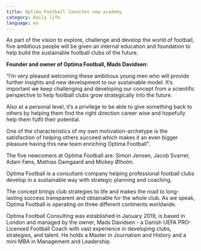 ```yaml
---
title: Optima Football launches new academy
category: Daily life
language: en
---
```

As part of the vision to explore, challenge and develop the world of football, five ambitious people will be given an internal education and foundation to help build the sustainable football clubs of the future.

**Founder and owner of Optima Football, Mads Davidsen:**

“I’m very pleased welcoming these ambitious young men who will provide further insights and new development to our sustainable model. It’s important we keep challenging and developing our concept from a scientific perspective to help football clubs grow strategically into the future.

Also at a personal level, it’s a privilege to be able to give something back to others by helping them find the right direction career wise and hopefully help them fulfil their potential.

One of the characteristics of my own motivation-archetype is the satisfaction of helping others succeed which makes it an even bigger pleasure having this new team enriching Optima Football".

The five newcomers at Optima Football are: Simon Jensen, Jacob Svarrer, Adam Føns, Mathias Damgaard and Mickey Ølholm.

Optima Football is a consultant-company helping professional football clubs develop in a sustainable way with strategic planning and coaching.

The concept brings club strategies to life and makes the road to long-lasting success transparent and obtainable for the whole club. As we speak, Optima Football is operating on three different continents worldwide.

Optima Football Consulting was established in January 2019, is based in London and managed by the owner, Mads Davidsen - a Danish UEFA PRO-Licensed Football Coach with vast experience in developing clubs, strategies, and talent. He holds a Master in Journalism and History and a mini MBA in Management and Leadership.
